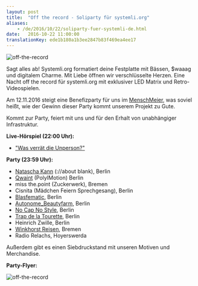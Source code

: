 ```yaml
---
layout: post
title:  "Off the record - Soliparty für systemli.org"
aliases:
    - /de/2016/10/22/soliparty-fuer-systemli-de.html
date:   2016-10-22 11:00:00
translationKey: ede1b180a1b3ee2847b83f469ea4ee17
---
```

![off-the-record](/assets/img/off_the_record_banner.jpg)



Sagt alles ab! Systemli.org formatiert deine Festplatte mit Bässen, $waaag und digitalem Charme.
Mit Liebe öffnen wir verschlüsselte Herzen. Eine Nacht off the record für systemli.org mit exklusiver LED Matrix und Retro-Videospielen. 

Am 12.11.2016 steigt eine Benefizparty für uns im [MenschMeier](http://menschmeier.berlin/), was soviel heißt, wie der Gewinn dieser Party kommt unserem Projekt zu Gute.

Kommt zur Party, feiert mit uns und für den Erhalt von unabhängiger Infrastruktur.

<b>Live-Hörspiel (22:00 Uhr):</b>

- ["Was verrät die Unperson?"](https://www.facebook.com/Wasverraetdieunperson/?fref=ts) 

<b>Party (23:59 Uhr):</b>

- [Natascha Kann](https://soundcloud.com/nataschakann) (://about blank), Berlin  
- [Qwaint](https://soundcloud.com/poly-motion) (PolyIMotion) Berlin 
- miss the.point (Zuckerwerk), Bremen  
- Cisnita (Mädchen Feiern Sprechgesang), Berlin 
- [Blasfematic](https://www.facebook.com/Blasfematic/), Berlin 
- [Autonome_Beautyfarm](https://www.facebook.com/autonomebeautyfarm/), Berlin   
- [No Cap No Style](https://www.facebook.com/nocapnostyle/), Berlin  
- [Trap de la Tourette](https://www.facebook.com/Trap-de-la-Tourette-137211916683777/?fref=ts), Berlin  
- Heinrich Zwille, Berlin  
- [Winkhorst Reisen](https://www.mixcloud.com/Winkhorst/), Bremen  
- Radio Relachs, Hoyerswerda  

Außerdem gibt es einen Siebdruckstand mit unseren Motiven und Merchandise.

<b>Party-Flyer:</b>

<img src="/assets/img/off_the_record_part_two.jpg" alt="off-the-record" align="left" />
